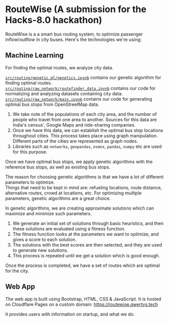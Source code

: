 # RouteWise (A submission for the Hacks-8.0 hackathon)

RouteWise is a a smart bus routing system, to optimize passenger inflow/outflow in city buses.
Here's the technologies we're using:

## Machine Learning

For finding the optimal routes, we analyze city data.

[`src/routing/genetic_ml/genetics.ipynb`](src/routing/genetic_ml/genetics.ipynb) contains our genetic algorithm for finding optimal routes.\
[`src/routing/raw_network/routefinder_data.ipynb`](src/routing/raw_network/routefinder_data.ipynb) contains our code for normalizing and analyzing datasets containing city data.\
[`src/routing/raw_network/main.ipynb`](src/routing/raw_network/main.ipynb) contains our code for generating optimal bus stops from OpenStreetMap data.

1. We take note of the populations of each city area, and the number of people who travel from one area to another. Sources for this data are India's census', Google Maps and ride-sharing companies.
2. Once we have this data, we can establish the optimal bus stop locations throughout cities. This process takes place using graph manipulation. Different parts of the cities are represented as graph nodes.
3. Libraries such as `networkx`, `geopandas`, `osmnx`, `pandas`, `numpy` etc are used for this purpose.

Once we have optimal bus stops, we apply genetic algorithms with the reference bus stops, as well as existing bus stops.

The reason for choosing genetic algorithms is that we have a lot of different parameters to optimize.\
Things that need to be kept in mind are: refueling locations, route distance, alternative routes, crowd at locations, etc.
For optimizing multiple parameters, genetic algorithms are a great choice.

In genetic algorithms, we are creating approximate solutions which can maximize and minimize such parameters.
1. We generate an initial set of solutions through basic heuristics, and then these solutions are evaluated using a fitness function.
2. The fitness function looks at the parameters we want to optimize, and gives a score to each solution.
3. The solutions with the best scores are then selected, and they are used to generate new solutions.
4. This process is repeated until we get a solution which is good enough.

Once the process is completed, we have a set of routes which are optimal for the city.

## Web App

The web app is built using Bootstrap, HTML, CSS & JavaScript. It is hosted on Cloudflare Pages on a custom domain: <https://routewise.qwertys.tech>

It provides users with information on startup, and what we do.
